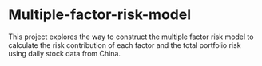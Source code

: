 # Multiple-factor-risk-model
This project explores the way to construct the multiple factor risk model to calculate the risk contribution of each factor and the total portfolio risk using daily stock data from China.
